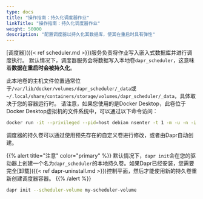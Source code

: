 ```yaml
---
type: docs
title: "操作指南：持久化调度器作业"
linkTitle: "操作指南：持久化调度器作业"
weight: 50000
description: "配置调度器以持久化其数据库，使其在重启时具有弹性"
---
```


[调度器]({{< ref scheduler.md >}})服务负责将作业写入嵌入式数据库并进行调度执行。
默认情况下，调度器服务会将数据写入本地卷`dapr_scheduler`，这意味着**数据在重启时会被持久化**。

此本地卷的主机文件位置通常位于`/var/lib/docker/volumes/dapr_scheduler/_data`或`~/.local/share/containers/storage/volumes/dapr_scheduler/_data`，具体取决于您的容器运行时。
请注意，如果您使用的是Docker Desktop，此卷位于Docker Desktop虚拟机的文件系统中，可以通过以下命令访问：

```bash
docker run -it --privileged --pid=host debian nsenter -t 1 -m -u -n -i sh
```

调度器的持久卷可以通过使用预先存在的自定义卷进行修改，或者由Dapr自动创建。

{{% alert title="注意" color="primary" %}}
默认情况下，`dapr init`会在您的驱动器上创建一个名为`dapr_scheduler`的本地持久卷。如果Dapr已经安装，您需要完全[卸载]({{< ref dapr-uninstall.md >}})控制平面，然后才能使用新的持久卷重新创建调度器容器。
{{% /alert %}}

```bash
dapr init --scheduler-volume my-scheduler-volume
```
